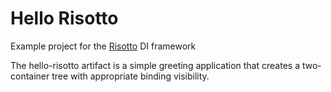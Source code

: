 # Hello Risotto
Example project for the [Risotto](https://github.com/battila7/risotto) DI framework

The hello-risotto artifact is a simple greeting application that creates a two-container tree with appropriate binding visibility.

